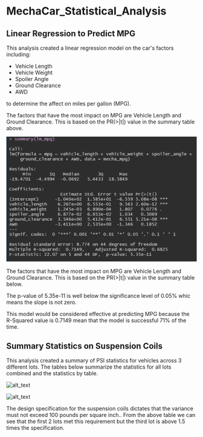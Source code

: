 # MechaCar_Statistical_Analysis

## Linear Regression to Predict MPG
This analysis created a linear regression model on the car's factors including:
- Vehicle Length
- Vehicle Weight
- Spoiler Angle
- Ground Clearance
- AWD

to determine the affect on miles per gallon (MPG).

The factors that have the most impact on MPG are Vehicle Length and Ground Clearance.  This is based on the PR(>|t|) value in the summary table above.

![alt_text](https://raw.githubusercontent.com/bweirich/MechaCar_Statistical_Analysis/main/LR_MPG.PNG)

The factors that have the most impact on MPG are Vehicle Length and Ground Clearance.  This is based on the PR(>|t|) value in the summary table below.

The p-value of 5.35e-11 is well below the significance level of 0.05% whic means the slope is not zero.

This model would be considered effective at predicting MPG because the R-Squared value is 0.7149 mean that the model is successful 71% of the time.

## Summary Statistics on Suspension Coils
This analysis created a summary of PSI statistics for vehicles across 3 different lots.  The tables below summarize the statistics for all lots combined and the statistics by table.

![alt_text]()

![alt_text]()

The design specification for the suspension coils dictates that the variance must not exceed 100 pounds per square inch..  From the above table we can see that the first 2 lots met this requirement but the third lot is above 1.5 times the specification.  
